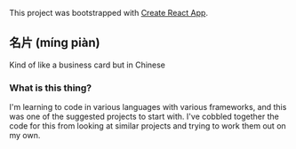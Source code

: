This project was bootstrapped with [Create React App](https://github.com/facebook/create-react-app).

## 名片 (míng piàn)

Kind of like a business card but in Chinese

### What is this thing?

I'm learning to code in various languages with various frameworks, and this was one of the suggested projects to start with. I've cobbled together the code for this from looking at similar projects and trying to work them out on my own.
